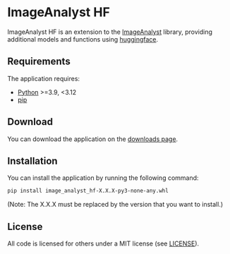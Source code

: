 # ImageAnalyst HF

ImageAnalyst HF is an extension to the [ImageAnalyst](https://github.com/BergLucas/ImageAnalyst) library, providing additional models and functions using [huggingface](https://pypi.org/project/transformers/).

## Requirements

The application requires:

- [Python](https://www.python.org/) >=3.9, <3.12
- [pip](https://pip.pypa.io/en/stable/)

## Download

You can download the application on the [downloads page](https://github.com/BergLucas/ImageAnalystHF/releases).

## Installation

You can install the application by running the following command:

```bash
pip install image_analyst_hf-X.X.X-py3-none-any.whl
```

(Note: The X.X.X must be replaced by the version that you want to install.)

## License

All code is licensed for others under a MIT license (see [LICENSE](https://github.com/BergLucas/ImageAnalystHF/blob/main/LICENSE)).
